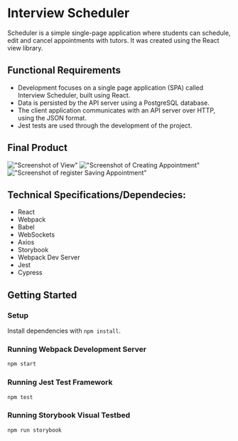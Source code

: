 # Interview Scheduler

Scheduler is a simple single-page application where students can schedule, edit and cancel appointments with tutors. It was created using the React view library.


## Functional Requirements

- Development focuses on a single page application (SPA) called Interview Scheduler, built using React.
- Data is persisted by the API server using a PostgreSQL database.
- The client application communicates with an API server over HTTP, using the JSON format.
- Jest tests are used through the development of the project.


## Final Product

!["Screenshot of View"](https://github.com/RicardoJBOF/scheduler/blob/master/docs/View.png)
!["Screenshot of Creating Appointment"](https://github.com/RicardoJBOF/scheduler/blob/master/docs/creating-appointment.png)
!["Screenshot of register Saving Appointment"](https://github.com/RicardoJBOF/scheduler/blob/master/docs/saving-appointment.png)


## Technical Specifications/Dependecies:
- React
- Webpack
- Babel
- WebSockets
- Axios
- Storybook
- Webpack Dev Server
- Jest
- Cypress


## Getting Started

### Setup
Install dependencies with `npm install`.

### Running Webpack Development Server
```sh
npm start
```

### Running Jest Test Framework
```sh
npm test
```

### Running Storybook Visual Testbed
```sh
npm run storybook
```
